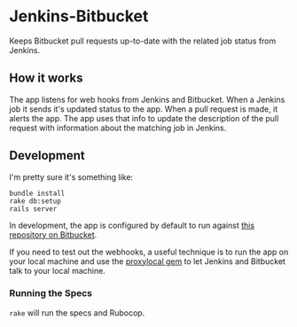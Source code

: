 # Jenkins-Bitbucket

Keeps Bitbucket pull requests up-to-date with the related job status from Jenkins.

## How it works

The app listens for web hooks from Jenkins and Bitbucket.
When a Jenkins job it sends it's updated status to the app.
When a pull request is made, it alerts the app.
The app uses that info to update the description of the pull request with information about the matching job in Jenkins.

## Development

I'm pretty sure it's something like:

    bundle install
    rake db:setup
    rails server

In development, the app is configured by default to run against [this repository on Bitbucket](https://bitbucket.org/jenkins-bitbucket/jenkins-bitbucket/pull-requests).

If you need to test out the webhooks, a useful technique is to run the app on your local machine and use the [proxylocal gem](http://proxylocal.com/) to let Jenkins and Bitbucket talk to your local machine.

### Running the Specs

`rake` will run the specs and Rubocop.
